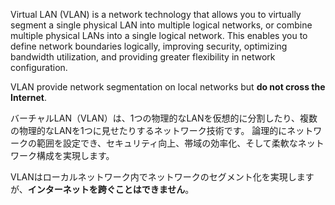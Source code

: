 
Virtual LAN (VLAN) is a network technology that allows you to virtually segment a single physical LAN into multiple logical networks, or combine multiple physical LANs into a single logical network. 
This enables you to define network boundaries logically, improving security, optimizing bandwidth utilization, and providing greater flexibility in network configuration.

VLAN provide network segmentation on local networks but **do not cross the Internet**.

バーチャルLAN（VLAN）は、1つの物理的なLANを仮想的に分割したり、複数の物理的なLANを1つに見せたりするネットワーク技術です。
論理的にネットワークの範囲を設定でき、セキュリティ向上、帯域の効率化、そして柔軟なネットワーク構成を実現します。

VLANはローカルネットワーク内でネットワークのセグメント化を実現しますが、**インターネットを跨ぐことはできません**。

